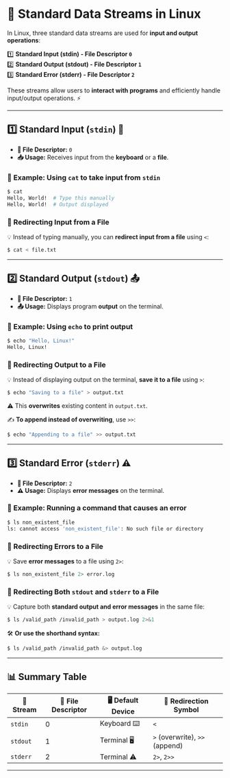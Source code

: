 
# 📜 **Standard Data Streams in Linux**  

In Linux, three standard data streams are used for **input and output operations**:  

1️⃣ **Standard Input (stdin) - File Descriptor `0`**  
2️⃣ **Standard Output (stdout) - File Descriptor `1`**  
3️⃣ **Standard Error (stderr) - File Descriptor `2`**  

These streams allow users to **interact with programs** and efficiently handle input/output operations. ⚡  

---

## 1️⃣ **Standard Input (`stdin`)** 📝  
- **📌 File Descriptor:** `0`  
- **📥 Usage:** Receives input from the **keyboard** or a **file**.  

### 🎯 Example: Using `cat` to take input from `stdin`  
```bash
$ cat
Hello, World!  # Type this manually
Hello, World!  # Output displayed
```

### 📂 Redirecting Input from a File  
💡 Instead of typing manually, you can **redirect input from a file** using `<`:  
```bash
$ cat < file.txt
```

---

## 2️⃣ **Standard Output (`stdout`)** 📤  
- **📌 File Descriptor:** `1`  
- **📤 Usage:** Displays program **output** on the terminal.  

### 🎯 Example: Using `echo` to print output  
```bash
$ echo "Hello, Linux!"
Hello, Linux!
```

### 📂 Redirecting Output to a File  
💡 Instead of displaying output on the terminal, **save it to a file** using `>`:  
```bash
$ echo "Saving to a file" > output.txt
```
⚠️ This **overwrites** existing content in `output.txt`.  

✍️ **To append instead of overwriting**, use `>>`:  
```bash
$ echo "Appending to a file" >> output.txt
```

---

## 3️⃣ **Standard Error (`stderr`)** ⚠️  
- **📌 File Descriptor:** `2`  
- **⚠️ Usage:** Displays **error messages** on the terminal.  

### 🎯 Example: Running a command that causes an error  
```bash
$ ls non_existent_file
ls: cannot access 'non_existent_file': No such file or directory
```

### 📂 Redirecting Errors to a File  
💡 Save **error messages** to a file using `2>`:  
```bash
$ ls non_existent_file 2> error.log
```

### 📂 Redirecting Both `stdout` and `stderr` to a File  
💡 Capture both **standard output and error messages** in the same file:  
```bash
$ ls /valid_path /invalid_path > output.log 2>&1
```
🛠️ **Or use the shorthand syntax:**  
```bash
$ ls /valid_path /invalid_path &> output.log
```

---

## 📊 **Summary Table**  

| 🔹 Stream | 🔢 File Descriptor | 🖥️ Default Device | 🔀 Redirection Symbol |
|-----------|------------------|------------------|--------------------|
| `stdin`  | 0 | Keyboard ⌨️ | `<`  |
| `stdout` | 1 | Terminal 🖥️ | `>` (overwrite), `>>` (append) |
| `stderr` | 2 | Terminal ⚠️ | `2>`, `2>>` |

---
